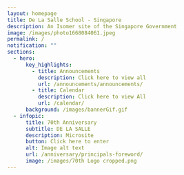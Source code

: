 ```yaml
---
layout: homepage
title: De La Salle School - Singapore
description: An Isomer site of the Singapore Government
image: /images/photo1668084061.jpeg
permalink: /
notification: ""
sections:
  - hero:
      key_highlights:
        - title: Announcements
          description: Click here to view all
          url: /announcements/announcements/
        - title: Calendar
          description: Click here to view All
          url: /calendar/
      background: /images/bannerGif.gif
  - infopic:
      title: 70th Anniversary
      subtitle: DE LA SALLE
      description: Microsite
      button: Click here to enter
      alt: Image alt text
      url: /anniversary/principals-foreword/
      image: /images/70th Logo cropped.png
---
```

